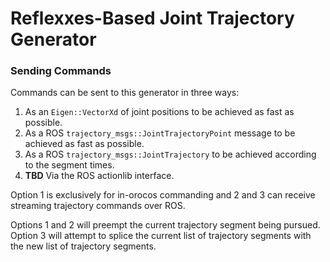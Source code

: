 Reflexxes-Based Joint Trajectory Generator
==========================================

### Sending Commands

Commands can be sent to this generator in three ways:

1. As an `Eigen::VectorXd` of joint positions to be achieved as fast as
   possible.
2. As a ROS `trajectory_msgs::JointTrajectoryPoint` message to be achieved as
   fast as possible.
3. As a ROS `trajectory_msgs::JointTrajectory` to be achieved according to the
   segment times.
4. **TBD** Via the ROS actionlib interface.

Option 1 is exclusively for in-orocos commanding and 2 and 3 can receive
streaming trajectory commands over ROS.

Options 1 and 2 will preempt the current trajectory segment being pursued.
Option 3 will attempt to splice the current list of trajectory segments
with the new list of trajectory segments.

